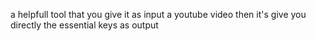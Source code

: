 a helpfull tool that you give it as input a youtube video then it's give you directly the essential keys as output
